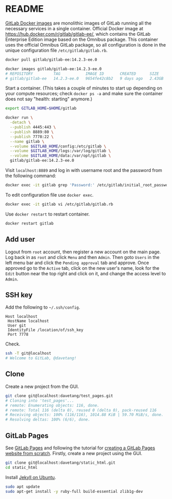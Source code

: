 # README

[GitLab Docker images](https://docs.gitlab.com/ee/install/docker.html) are monolithic images of GitLab running all the necessary services in a single container. Official Docker image at <https://hub.docker.com/r/gitlab/gitlab-ee/>, which contains the GitLab Enterprise Edition image based on the Omnibus package. This container uses the official Omnibus GitLab package, so all configuration is done in the unique configuration file `/etc/gitlab/gitlab.rb`.

```bash
docker pull gitlab/gitlab-ee:14.2.3-ee.0

docker images gitlab/gitlab-ee:14.2.3-ee.0
# REPOSITORY         TAG           IMAGE ID       CREATED      SIZE
# gitlab/gitlab-ee   14.2.3-ee.0   9654fe42c8b2   9 days ago   2.43GB
```

Start a container. (This takes a couple of minutes to start up depending on your compute resources; check `docker ps -a` and make sure the container does not say "health: starting" anymore.)

```bash
export GITLAB_HOME=$HOME/gitlab

docker run \
  -detach \
  --publish 4445:443 \
  --publish 8889:80 \
  --publish 7778:22 \
  --name gitlab \
  --volume $GITLAB_HOME/config:/etc/gitlab \
  --volume $GITLAB_HOME/logs:/var/log/gitlab \
  --volume $GITLAB_HOME/data:/var/opt/gitlab \
  gitlab/gitlab-ee:14.2.3-ee.0
```

Visit `localhost:8889` and log in with username root and the password from the following command:

```bash
docker exec -it gitlab grep 'Password:' /etc/gitlab/initial_root_password
```

To edit configuration file use `docker exec`.

```bash
docker exec -it gitlab vi /etc/gitlab/gitlab.rb
```

Use `docker restart` to restart container.

```bash
docker restart gitlab
```

## Add user

Logout from `root` account, then register a new account on the main page. Log back in as `root` and click `Menu` and then `Admin`. Then goto `Users` in the left menu bar and click the `Pending approval` tab and approve. Once approved go to the `Active` tab, click on the new user's name, look for the `Edit` button near the top right and click on it, and change the access level to `Admin`. 

## SSH key

Add the following to `~/.ssh/config`.

```
Host localhost
 HostName localhost
 User git
 IdentityFile /location/of/ssh_key
 Port 7778
```

Check.

```bash
ssh -T git@localhost
# Welcome to GitLab, @davetang!
```

## Clone

Create a new project from the GUI.

```bash
git clone git@localhost:davetang/test_pages.git
# Cloning into 'test_pages'...
# remote: Enumerating objects: 116, done.
# remote: Total 116 (delta 0), reused 0 (delta 0), pack-reused 116
# Receiving objects: 100% (116/116), 1014.88 KiB | 59.70 MiB/s, done.
# Resolving deltas: 100% (6/6), done.
```

## GitLab Pages

See [GitLab Pages](https://docs.gitlab.com/ee/user/project/pages/) and following the tutorial for [creating a GitLab Pages website from scratch](https://docs.gitlab.com/ee/user/project/pages/getting_started/pages_from_scratch.html). Firstly, create a new project using the GUI.

```bash
git clone git@localhost:davetang/static_html.git
cd static_html
```

Install [Jekyll on Ubuntu]().

```bash
sudo apt update
sudo apt-get install -y ruby-full build-essential zlib1g-dev
```

